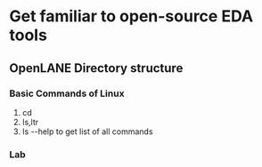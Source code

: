 # Get familiar to open-source EDA tools
##  OpenLANE Directory structure
### Basic Commands of Linux
1. cd
2. ls,ltr
3. ls --help   to get list of all  commands
### Lab


